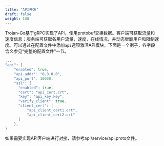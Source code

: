 ```yaml
---
title: "API开发"
draft: false
weight: 100
---
```


Trojan-Go基于gRPC实现了API，使用protobuf交换数据。客户端可获取流量和速度信息；服务端可获取各用户流量，速度，在线情况，并动态增删用户和限制速度。可以通过在配置文件中添加```api```选项激活API模块。下面是一个例子，各字段含义参见“完整的配置文件”一节。

```go
...
"api": {
    "enabled": true,
    "api_addr": "0.0.0.0",
    "api_port": 10000,
    "ssl": {
      "enabled": true,
      "cert": "api_cert.crt",
      "key": "api_key.key",
      "verify_client": true,
      "client_cert": [
          "api_client_cert1.crt",
          "api_client_cert2.crt"
      ]
    },
}
```

如果需要实现API客户端进行对接，请参考api/service/api.proto文件。
